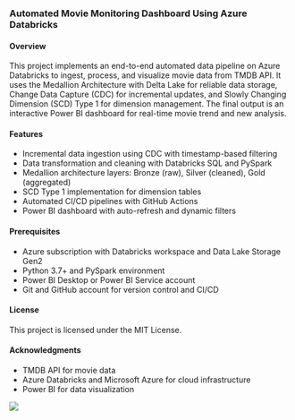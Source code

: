
### **Automated Movie Monitoring Dashboard Using Azure Databricks**

#### Overview

This project implements an end-to-end automated data pipeline on Azure Databricks to ingest, process, and visualize movie data from TMDB API. It uses the Medallion Architecture with Delta Lake for reliable data storage, Change Data Capture (CDC) for incremental updates, and Slowly Changing Dimension (SCD) Type 1 for dimension management. The final output is an interactive Power BI dashboard for real-time movie trend and new analysis.

#### Features

- Incremental data ingestion using CDC with timestamp-based filtering  
- Data transformation and cleaning with Databricks SQL and PySpark  
- Medallion architecture layers: Bronze (raw), Silver (cleaned), Gold (aggregated)  
- SCD Type 1 implementation for dimension tables  
- Automated CI/CD pipelines with GitHub Actions  
- Power BI dashboard with auto-refresh and dynamic filters  

#### Prerequisites

- Azure subscription with Databricks workspace and Data Lake Storage Gen2  
- Python 3.7+ and PySpark environment  
- Power BI Desktop or Power BI Service account  
- Git and GitHub account for version control and CI/CD  

#### License

This project is licensed under the MIT License.

#### Acknowledgments

- TMDB API for movie data  
- Azure Databricks and Microsoft Azure for cloud infrastructure  
- Power BI for data visualization  

![](path)


